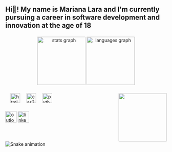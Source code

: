 <h2 align="left">Hi👋! My name is Mariana Lara and I'm currently pursuing a career in software development and innovation at the age of 18</h2>

###

<div align="center">
  <img src="https://github-readme-stats.vercel.app/api?username=marianalarag&hide_title=false&hide_rank=false&show_icons=true&include_all_commits=true&count_private=true&disable_animations=false&theme=dracula&locale=en&hide_border=false" height="150" alt="stats graph"  />
  <img src="https://github-readme-stats.vercel.app/api/top-langs?username=marianalarag&locale=en&hide_title=false&layout=compact&card_width=320&langs_count=5&theme=dracula&hide_border=false" height="150" alt="languages graph"  />
</div>

###

<img align="right" height="150" src="https://images-wixmp-ed30a86b8c4ca887773594c2.wixmp.com/f/7da27b3a-2d4f-475d-bed3-fefc9f8b04c2/dgau9sn-8f6063a1-0bfb-46bb-8027-6280dcd787a7.gif?token=eyJ0eXAiOiJKV1QiLCJhbGciOiJIUzI1NiJ9.eyJzdWIiOiJ1cm46YXBwOjdlMGQxODg5ODIyNjQzNzNhNWYwZDQxNWVhMGQyNmUwIiwiaXNzIjoidXJuOmFwcDo3ZTBkMTg4OTgyMjY0MzczYTVmMGQ0MTVlYTBkMjZlMCIsIm9iaiI6W1t7InBhdGgiOiJcL2ZcLzdkYTI3YjNhLTJkNGYtNDc1ZC1iZWQzLWZlZmM5ZjhiMDRjMlwvZGdhdTlzbi04ZjYwNjNhMS0wYmZiLTQ2YmItODAyNy02MjgwZGNkNzg3YTcuZ2lmIn1dXSwiYXVkIjpbInVybjpzZXJ2aWNlOmZpbGUuZG93bmxvYWQiXX0.kjfixyifx4MiIy84KTbGJ8xRXzYUjwwSOTXq_2N_hTs"  />

###

<div align="left">
  <img width="12" />
  <img src="https://cdn.jsdelivr.net/gh/devicons/devicon/icons/html5/html5-original.svg" height="30" alt="html5 logo"  />
  <img width="12" />
  <img src="https://cdn.jsdelivr.net/gh/devicons/devicon/icons/css3/css3-original.svg" height="30" alt="css3 logo"  />
  <img width="12" />
  <img src="https://cdn.jsdelivr.net/gh/devicons/devicon/icons/python/python-original.svg" height="30" alt="python logo"  />
  <img width="12" />
</div>

###

<div align="left">
  <img src="https://img.shields.io/static/v1?message=Outlook&logo=outlook&label=&color=D14836&logoColor=white&labelColor=&style=for-the-badge" height="35" alt="outlook logo"  />
  <img src="https://img.shields.io/static/v1?message=LinkedIn&logo=linkedin&label=&color=0077B5&logoColor=white&labelColor=&style=for-the-badge" height="35" alt="linkedin logo"  />
</div>

###

<br clear="both">

<img src="https://github.com/marianalarag/marianalarg/blob/main/.github/workflows/snake.yml" alt="Snake animation" />

###
